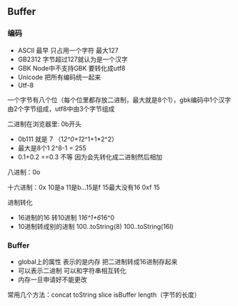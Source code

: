 ## Buffer

### 编码
- ASCII 最早
  只占用一个字符 最大127
- GB2312
  字节超过127就认为是一个汉字
- GBK
  Node中不支持GBK 要转化成utf8
- Unicode
  把所有编码统一起来
- Utf-8

一个字节有八个位（每个位里都存放二进制，最大就是8个1），gbk编码中1个汉字由2个字节组成，utf8中由3个字节组成

二进制在浏览器里: 0b开头
- 0b111 就是 7 （1*2^0+1*2^1+1*2^2）
- 最大是8个1 2^8-1 = 255
- 0.1+0.2 ==0.3 不等 因为会先转化成二进制然后相加

八进制：0o

十六进制：0x 10是a 11是b...15是f 15最大没有16 0xf 15

进制转化

- 16进制的16 转10进制 1*16^1+6*16^0
- 10进制转成别的进制 100..toString(8) 100..toString(16l)

### Buffer
- global上的属性 表示的是内存 把二进制转成16进制存起来
- 可以表示二进制 可以和字符串相互转化
- 内存一旦申请好不能更改

常用几个方法：concat toString slice isBuffer length（字节的长度）


